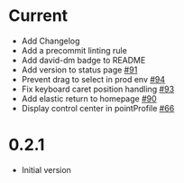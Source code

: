 # Current
  * Add Changelog
  * Add a precommit linting rule
  * Add david-dm badge to README
  * Add version to status page [#91](https://github.com/devteamreims/4ME/issues/91)
  * Prevent drag to select in prod env [#94](https://github.com/devteamreims/4ME/issues/94)
  * Fix keyboard caret position handling [#93](https://github.com/devteamreims/4ME/issues/93)
  * Add elastic return to homepage [#90](https://github.com/devteamreims/4ME/issues/90)
  * Display control center in pointProfile [#66](https://github.com/devteamreims/4ME/issues/66)

# 0.2.1
  * Initial version
